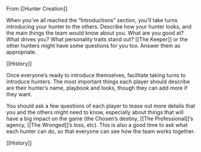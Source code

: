From [[Hunter Creation]]

When you’ve all reached the “Introductions” section, you’ll take turns introducing your hunter to the others. Describe how your hunter looks, and the main things the team would know about you. What are you good at? What drives you? What personality traits stand out? [[The Keeper]] or the other hunters might have some questions for you too. Answer them as appropriate.

[[History]]

Once everyone’s ready to introduce themselves, facilitate taking turns to introduce hunters. The most important things each player should describe are their hunter’s name, playbook and looks, though they can add more if they want.

You should ask a few questions of each player to tease out more details that you and the others might need to know, especially about things that will have a big impact on the game (the Chosen’s destiny, [[The Professional]]’s agency, [[The Wronged]]’s loss, etc). This is also a good time to ask what each hunter can do, so that everyone can see how the team works together.

[[History]]
